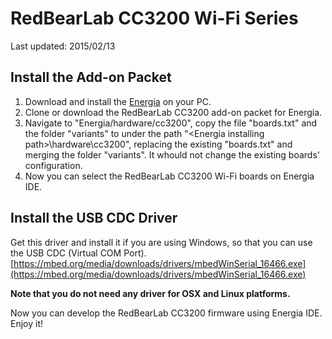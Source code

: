 # RedBearLab CC3200 Wi-Fi Series

Last updated: 2015/02/13

## Install the Add-on Packet

1. Download and install the [Energia](http://energia.nu/download/) on your PC.
2. Clone or download the RedBearLab CC3200 add-on packet for Energia.
3. Navigate to "Energia/hardware/cc3200", copy the file "boards.txt" and the folder "variants" to under the path "\<Energia installing path\>\hardware\cc3200", replacing the existing "boards.txt" and merging the folder "variants". It whould not change the existing boards' configuration.
4. Now you can select the RedBearLab CC3200 Wi-Fi boards on Energia IDE.

## Install the USB CDC Driver

Get this driver and install it if you are using Windows, so that you can use the USB CDC (Virtual COM Port).  
[https://mbed.org/media/downloads/drivers/mbedWinSerial_16466.exe](https://mbed.org/media/downloads/drivers/mbedWinSerial_16466.exe)

**Note that you do not need any driver for OSX and Linux platforms.**

Now you can develop the RedBearLab CC3200 firmware using Energia IDE. Enjoy it!